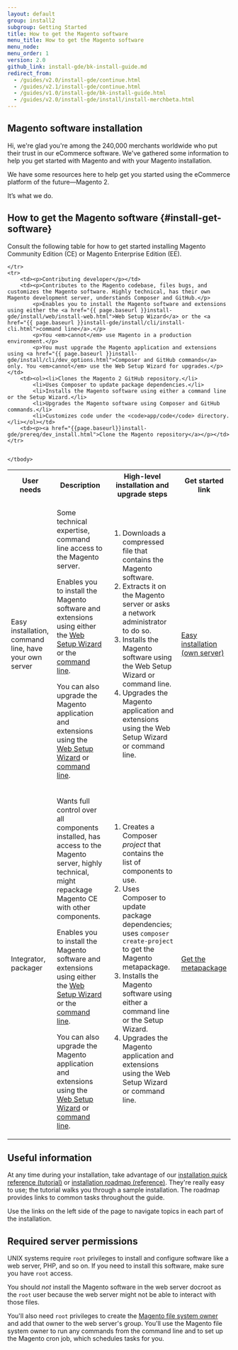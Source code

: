 ```yaml
---
layout: default
group: install2
subgroup: Getting Started
title: How to get the Magento software
menu_title: How to get the Magento software
menu_node: 
menu_order: 1
version: 2.0
github_link: install-gde/bk-install-guide.md
redirect_from: 
  - /guides/v2.0/install-gde/continue.html
  - /guides/v2.1/install-gde/continue.html
  - /guides/v1.0/install-gde/bk-install-guide.html
  - /guides/v2.0/install-gde/install/install-merchbeta.html
---
```


## Magento software installation
Hi, we're glad you're among the 240,000 merchants worldwide who put their trust in our eCommerce software. We've gathered some information to help you get started with Magento and with your Magento installation. 

We have some resources here to help get you started using the eCommerce platform of the future&mdash;Magento 2.

It’s what we do.

## How to get the Magento software {#install-get-software}
Consult the following table for how to get started installing Magento Community Edition (CE) or Magento Enterprise Edition (EE).

<table>
	<tbody>
		<tr>
			<th>User needs</th>
			<th>Description</th>
			<th>High-level installation and upgrade steps</th>
			<th>Get started link</th>
		</tr>
	<tr>
		<td><p>Easy installation, command line, have your own server</p></td>
		<td><p>Some technical expertise, command line access to the Magento server.</p>
			<p>Enables you to install the Magento software and extensions using either the <a href="{{ page.baseurl }}install-gde/install/web/install-web.html">Web Setup Wizard</a> or the <a href="{{ page.baseurl }}install-gde/install/cli/install-cli.html">command line</a>.</p>
		<p>You can also upgrade the Magento application and extensions using the <a href="{{ page.baseurl }}comp-mgr/bk-compman-upgrade-guide.html">Web Setup Wizard</a> or <a href="{{ page.baseurl }}comp-mgr/cli/cli-upgrade.html">command line</a>.</p></td>
		<td><ol><li>Downloads a compressed file that contains the Magento software.</li>
			<li>Extracts it on the Magento server or asks a network administrator to do so.</li>
			<li>Installs the Magento software using the Web Setup Wizard or command line.</li>
			<li>Upgrades the Magento application and extensions using the Web Setup Wizard or command line.</li></ol>
		</td>
		<td><p><a href="{{page.baseurl}}install-gde/prereq/zip_install.html">Easy installation (own server)</a></p></td>
	</tr>
	<tr>
		<td><p>Integrator, packager</p></td>
		<td><p>Wants full control over all components installed, has access to the Magento server, highly technical, might repackage Magento CE with other components.</p>
		<p>Enables you to install the Magento software and extensions using either the <a href="{{ page.baseurl }}install-gde/install/web/install-web.html">Web Setup Wizard</a> or the <a href="{{ page.baseurl }}install-gde/install/cli/install-cli.html">command line</a>.</p>
		<p>You can also upgrade the Magento application and extensions using the <a href="{{ page.baseurl }}comp-mgr/bk-compman-upgrade-guide.html">Web Setup Wizard</a> or <a href="{{ page.baseurl }}comp-mgr/cli/cli-upgrade.html">command line</a>.</p></td>
		<td><ol><li>Creates a Composer <em>project</em> that contains the list of components to use.</li>
			<li>Uses Composer to update package dependencies; uses <code>composer create-project</code> to get the Magento metapackage.</li>
			<li>Installs the Magento software using either a command line or the Setup Wizard.</li>
		<li>Upgrades the Magento application and extensions using the Web Setup Wizard or command line.</li></ol>
		<td><p><a href="{{page.baseurl}}install-gde/prereq/integrator_install.html">Get the metapackage</a></p></td>
	</td>

	</tr>
	<tr>
		<td><p>Contributing developer</p></td>
		<td><p>Contributes to the Magento codebase, files bugs, and customizes the Magento software. Highly technical, has their own Magento development server, understands Composer and GitHub.</p>
			<p>Enables you to install the Magento software and extensions using either the <a href="{{ page.baseurl }}install-gde/install/web/install-web.html">Web Setup Wizard</a> or the <a href="{{ page.baseurl }}install-gde/install/cli/install-cli.html">command line</a>.</p>
			<p>You <em>cannot</em> use Magento in a production environment.</p>
			<p>You must upgrade the Magento application and extensions using <a href="{{ page.baseurl }}install-gde/install/cli/dev_options.html">Composer and GitHub commands</a> only. You <em>cannot</em> use the Web Setup Wizard for upgrades.</p></td>
		<td><ol><li>Clones the Magento 2 GitHub repository.</li>
			<li>Uses Composer to update package dependencies.</li>
			<li>Installs the Magento software using either a command line or the Setup Wizard.</li>
			<li>Upgrades the Magento software using Composer and GitHub commands.</li>
			<li>Customizes code under the <code>app/code</code> directory.</li></ol></td>
		<td><p><a href="{{page.baseurl}}install-gde/prereq/dev_install.html">Clone the Magento repository</a></p></td>
	</tr>
		
	
	</tbody>
</table>

## Useful information
At any time during your installation, take advantage of our <a href="{{page.baseurl}}install-gde/install-quick-ref.html">installation quick reference (tutorial)</a> or <a href="{{page.baseurl}}install-gde/install-roadmap_part1.html">installation roadmap (reference)</a>. They're really easy to use; the tutorial walks you through a sample installation. The roadmap provides links to common tasks throughout the guide.

Use the links on the left side of the page to navigate topics in each part of the installation.

## Required server permissions
UNIX systems require `root` privileges to install and configure software like a web server, PHP, and so on. If you need to install this software, make sure you have `root` access.

You should *not* install the Magento software in the web server docroot as the `root` user because the web server might not be able to interact with those files. 

You'll also need `root` privileges to create the <a href="{{page.baseurl}}install-gde/prereq/file-sys-perms-over.html">Magento file system owner</a> and add that owner to the web server's group. You'll use the Magento file system owner to run any commands from the command line and to set up the Magento cron job, which schedules tasks for you.
